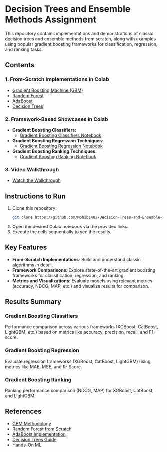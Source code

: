 # Decision Trees and Ensemble Methods Assignment

This repository contains implementations and demonstrations of classic decision trees and ensemble methods from scratch, along with examples using popular gradient boosting frameworks for classification, regression, and ranking tasks.

## Contents

### 1. **From-Scratch Implementations in Colab**
   - [Gradient Boosting Machine (GBM)](link-to-colab)
   - [Random Forest](link-to-colab)
   - [AdaBoost](link-to-colab)
   - [Decision Trees](link-to-colab)

### 2. **Framework-Based Showcases in Colab**
   - **Gradient Boosting Classifiers**:
     - [Gradient Boosting Classifiers Notebook](link-to-colab-classifiers)
   - **Gradient Boosting Regression Techniques**:
     - [Gradient Boosting Regression Notebook](link-to-colab-regression)
   - **Gradient Boosting Ranking Techniques**:
     - [Gradient Boosting Ranking Notebook](link-to-colab-ranking)

### 3. **Video Walkthrough**
   - [Watch the Walkthrough](link-to-video)

## Instructions to Run

1. Clone this repository:
   ```bash
   git clone https://github.com/Mohib1402/Decision-Trees-and-Ensemble-Methods-Assignment.git
   ```
2. Open the desired Colab notebook via the provided links.
3. Execute the cells sequentially to see the results.

## Key Features

- **From-Scratch Implementations**: Build and understand classic algorithms in detail.
- **Framework Comparisons**: Explore state-of-the-art gradient boosting frameworks for classification, regression, and ranking.
- **Metrics and Visualizations**: Evaluate models using relevant metrics (accuracy, NDCG, MAP, etc.) and visualize results for comparison.

## Results Summary

### Gradient Boosting Classifiers
Performance comparison across various frameworks (XGBoost, CatBoost, LightGBM, etc.) based on metrics like accuracy, precision, recall, and F1-score.

### Gradient Boosting Regression
Evaluate regression frameworks (XGBoost, CatBoost, LightGBM) using metrics like MAE, MSE, and R² Score.

### Gradient Boosting Ranking
Ranking performance comparison (NDCG, MAP) for XGBoost, CatBoost, and LightGBM.

## References

- [GBM Methodology](https://docs.google.com/presentation/d/19j3wC-8_cz41CIm88F6kOFU8ys7zVcRfaBw6SImAeWc/edit#slide=id.ga2af525914_0_6955)
- [Random Forest from Scratch](https://github.com/veb-101/Machine-Learning-Algorithms/blob/master/Random%20Forest/random_forest.ipynb)
- [AdaBoost Implementation](https://github.com/veb-101/Machine-Learning-Algorithms/tree/master/Boosting%20-%20AdaBoost)
- [Decision Trees Guide](https://github.com/veb-101/Machine-Learning-Algorithms/tree/master/Decision%20Trees)
- [Hands-On ML](https://github.com/ageron/handson-ml3)
